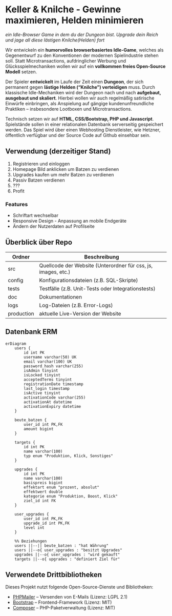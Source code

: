 # Keller & Knilche - Gewinne maximieren, Helden minimieren

*ein Idle-Browser Game in dem du der Dungeon bist. Upgrade dein Reich und jage all diese lästigen Knilche(Helden) fort*


Wir entwickeln ein **humorvolles browserbasiertes Idle-Game**, welches als Gegenentwurf zu den Konventionen der modernen Spielindustrie stehen soll. Statt Microtransactions, aufdringlicher Werbung und Glücksspielmechaniken wollen wir auf ein **vollkommen freies Open-Source Modell** setzen.

Der Spieler **entwickelt** im Laufe der Zeit einen **Dungeon**, der sich permanent gegen **lästige Helden (“Knilche”) verteidigen** muss. Durch klassische Idle-Mechaniken wird der Dungeon nach und nach **aufgebaut, ausgebaut und skaliert**. Hierbei wollen wir auch regelmäßig satirische Einwürfe einbringen, als Anspielung auf gängige kundenunfreundliche Praktiken – insbesondere Lootboxen und Microtransactions.

Technisch setzen wir auf **HTML, CSS/Bootstrap, PHP und Javascript**. Spielstände sollen in einer relationalen Datenbank serverseitig gespeichert werden. Das Spiel wird über einen Webhosting Dienstleister, wie Hetzner, öffentlich verfügbar und der Source Code auf Github einsehbar sein.

## Verwendung (derzeitiger Stand)
1. Registrieren und einloggen
2. Homepage Bild anklicken um Batzen zu verdienen
3. Upgrades kaufen um mehr Batzen zu verdienen
4. Passiv Batzen verdienen
5. ???
6. Profit

### Features
- Schriftart wechselbar
- Responsive Design - Anpassung an mobile Endgeräte
- Ändern der Nutzerdaten auf Profilseite

## Überblick über Repo

| Ordner | Beschreibung |
| ------ | ---------- |
| src | Quellcode der Website (Unterordner für css, js, images, etc.) |
| config | Konfigurationsdateien (z.B. SQL-Skripte) |
| tests| Testfälle (z.B. Unit-Tests oder Integrationstests)|
| doc | Dokumentationen |
| logs | Log-Dateien (z.B. Error-Logs) |
| production | aktuelle Live-Version der Website |

## Datenbank ERM

```mermaid
erDiagram
    users {
        id int PK
        username varchar(50) UK
        email varchar(100) UK
        password_hash varchar(255)
        isAdmin tinyint
        isLocked tinyint
        acceptedTerms tinyint
        registrationDate timestamp
        last_login timestamp
        isActive tinyint
        activationCode varchar(255)
        activationAt datetime
        activationExpiry datetime
    }
    
    beute_batzen {
        user_id int PK,FK
        amount bigint
    }
    
    targets {
        id int PK
        name varchar(100)
        typ enum "Produktion, Klick, Sonstiges"
    }
    
    upgrades {
        id int PK
        name varchar(100)
        basispreis bigint
        effektart enum "prozent, absolut"
        effektwert double
        kategorie enum "Produktion, Boost, Klick"
        ziel_id int FK
    }
    
    user_upgrades {
        user_id int PK,FK
        upgrade_id int PK,FK
        level int
    }

    %% Beziehungen
    users ||--|| beute_batzen : "hat Währung"
    users ||--o{ user_upgrades : "besitzt Upgrades"
    upgrades ||--o{ user_upgrades : "wird gekauft"
    targets ||--o{ upgrades : "definiert Ziel für"
```

## Verwendete Drittbibliotheken

Dieses Projekt nutzt folgende Open-Source-Dienste und Bibliotheken:

- [PHPMailer](https://github.com/PHPMailer/PHPMailer) – Versenden von E-Mails (Lizenz: LGPL 2.1)
- [Bootstrap](https://github.com/twbs/bootstrap) – Frontend-Framework (Lizenz: MIT)
- [Composer](https://github.com/composer/composer) – PHP-Paketverwaltung (Lizenz: MIT)